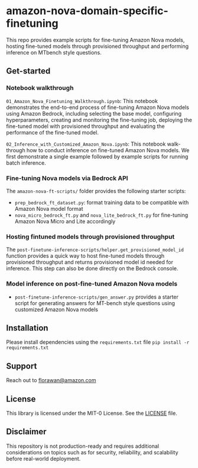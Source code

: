# amazon-nova-domain-specific-finetuning

This repo provides example scripts for fine-tuning Amazon Nova models, hosting fine-tuned models through provisioned throughput and performing inference on MTbench style questions.

## Get-started

### Notebook walkthrough

`01_Amazon_Nova_Finetuning_Walkthrough.ipynb`: This notebook demonstrates the end-to-end process of fine-tuning Amazon Nova models using Amazon Bedrock, including selecting the base model, configuring hyperparameters, creating and monitoring the fine-tuning job, deploying the fine-tuned model with provisioned throughput and evaluating the performance of the fine-tuned model.

`02_Inference_with_Customized_Amazon_Nova.ipynb`: This notebook walk-through how to conduct inference on fine-tuned Amazon Nova models. We first demonstrate a single example followed by example scripts for running batch inference.


### Fine-tuning Nova models via Bedrock API

The `amazon-nova-ft-scripts/` folder provides the following starter scripts:  
- `prep_bedrock_ft_dataset.py`: format training data to be compatible with Amazon Nova model format
- `nova_micro_bedrock_ft.py` and `nova_lite_bedrock_ft.py` for fine-tuning Amazon Nova Micro and Lite accordingly

### Hosting fintuned models through provisioned throughput

The `post-finetune-inference-scripts/helper.get_provisioned_model_id` function provides a quick way to host fine-tuned models through provisioned throughput and returns provisioned model id needed for inference. This step can also be done directly on the Bedrock console.


### Model inference on post-fine-tuned Amazon Nova models

- `post-finetune-inference-scripts/gen_answer.py` provides a starter script for generating answers for MT-bench style questions using customized Amazon Nova models


## Installation
Please install dependencies using the `requirements.txt` file
`pip install -r requirements.txt`


## Support
Reach out to florawan@amazon.com 


## License
This library is licensed under the MIT-0 License. See the [LICENSE](https://ssh.gitlab.aws.dev/genaiic-reusable-assets/demo-artifacts/olympus-domain-specific-finetuning/-/blob/main/LICENSE.txt) file.


## Disclaimer
This repository is not production-ready and requires additional considerations on topics such as for security, reliability, and scalability before real-world deployment.